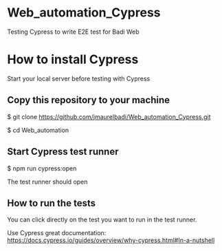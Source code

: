 # Web_automation_Cypress

Testing Cypress to write E2E test for Badi Web

# How to install Cypress

Start your local server before testing with Cypress

## Copy this repository to your machine

$ git clone https://github.com/jmaurelbadi/Web_automation_Cypress.git

$ cd Web_automation

## Start Cypress test runner

$ npm run cypress:open

The test runner should open

## How to run the tests

You can click directly on the test you want to run in the test runner.

Use Cypress great documentation: https://docs.cypress.io/guides/overview/why-cypress.html#In-a-nutshell